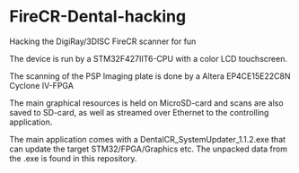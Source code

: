 # FireCR-Dental-hacking
 Hacking the DigiRay/3DISC FireCR scanner for fun

The device is run by a STM32F427IIT6-CPU with a color LCD touchscreen.

The scanning of the PSP Imaging plate is done by a Altera EP4CE15E22C8N Cyclone IV-FPGA

The main graphical resources is held on MicroSD-card and scans are also saved to SD-card, as well as streamed over Ethernet to the controlling application.

The main application comes with a DentalCR_SystemUpdater_1.1.2.exe that can update the target STM32/FPGA/Graphics etc. The unpacked data from the .exe is found in this repository.

